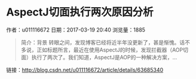 # AspectJ切面执行两次原因分析
作者：u011116672
日期：2017-03-19 20:40
浏览量：1885
> 简介：背景 
转眼之间，发现博客已经将近半年没更新了，甚是惭愧。话不多说，正如标题所言，最近在使用AspectJ的时候，发现拦截器（AOP切面）执行了两次了。我们知道，AspectJ是AOP的一种解决方案，...

 链接：http://blog.csdn.net/u011116672/article/details/63685340
